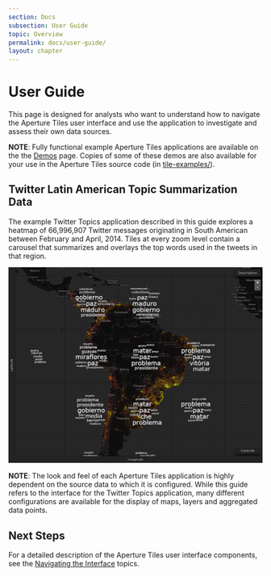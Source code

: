 ```yaml
---
section: Docs
subsection: User Guide
topic: Overview
permalink: docs/user-guide/
layout: chapter
---
```


# User Guide #

This page is designed for analysts who want to understand how to navigate the Aperture Tiles user interface and use the application to investigate and assess their own data sources.

**NOTE**: Fully functional example Aperture Tiles applications are available on the the [Demos](../../demos/) page. Copies of some of these demos are also available for your use in the Aperture Tiles source code (in [tile-examples/](https://github.com/unchartedsoftware/aperture-tiles/tree/master/tile-examples)).

## Twitter Latin American Topic Summarization Data ##

The example Twitter Topics application described in this guide explores a heatmap of 66,996,907 Twitter messages originating in South American between February and April, 2014. Tiles at every zoom level contain a carousel that summarizes and overlays the top words used in the tweets in that region.

<img src="../../img/twitter-sa.png" class="screenshot" alt="Twitter South America" />

**NOTE**: The look and feel of each Aperture Tiles application is highly dependent on the source data to which it is configured. While this guide refers to the interface for the Twitter Topics application, many different configurations are available for the display of maps, layers and aggregated data points.

## Next Steps ##

For a detailed description of the Aperture Tiles user interface components, see the [Navigating the Interface](interface/) topics.